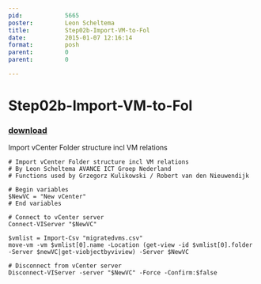 ```yaml
---
pid:            5665
poster:         Leon Scheltema
title:          Step02b-Import-VM-to-Fol
date:           2015-01-07 12:16:14
format:         posh
parent:         0
parent:         0

---
```


# Step02b-Import-VM-to-Fol

### [download](5665.ps1)

Import vCenter Folder structure incl VM relations

```posh
# Import vCenter Folder structure incl VM relations
# By Leon Scheltema AVANCE ICT Groep Nederland
# Functions used by Grzegorz Kulikowski / Robert van den Nieuwendijk

# Begin variables
$NewVC = "New vCenter"
# End variables

# Connect to vCenter server
Connect-VIServer "$NewVC"

$vmlist = Import-Csv "migratedvms.csv"
move-vm -vm $vmlist[0].name -Location (get-view -id $vmlist[0].folder -Server $newVC|get-viobjectbyviview) -Server $NewVC

# Disconnect from vCenter server
Disconnect-VIServer -server "$NewVC" -Force -Confirm:$false
```
